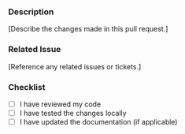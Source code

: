 ### Description

[Describe the changes made in this pull request.]

### Related Issue

[Reference any related issues or tickets.]

### Checklist

- [ ] I have reviewed my code
- [ ] I have tested the changes locally
- [ ] I have updated the documentation (if applicable)
